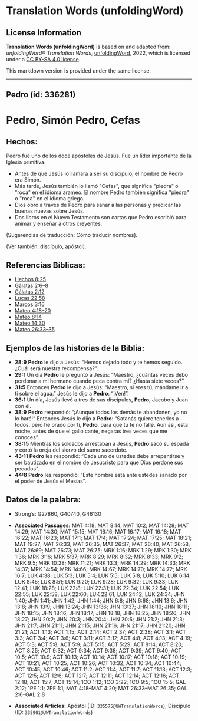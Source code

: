# Translation Words (unfoldingWord)

## License Information

**Translation Words (unfoldingWord)** is based on and adapted from: _unfoldingWord® Translation Words_, [unfoldingWord](https://unfoldingword.org/utw), 2022, which is licensed under a [CC BY-SA 4.0 license](https://creativecommons.org/licenses/by-sa/4.0/legalcode.en).

This markdown version is provided under the same license.



--------------------------------

## Pedro (id: 336281)

Pedro, Simón Pedro, Cefas
=========================

Hechos:
-------

Pedro fue uno de los doce apóstoles de Jesús. Fue un líder importante de la Iglesia primitiva.

* Antes de que Jesús lo llamara a ser su discípulo, el nombre de Pedro era Simón.
* Más tarde, Jesús también lo llamó "Cefas", que significa "piedra" o "roca" en el idioma arameo. El nombre Pedro también significa "piedra" o "roca" en el idioma griego.
* Dios obró a través de Pedro para sanar a las personas y predicar las buenas nuevas sobre Jesús.
* Dos libros en el Nuevo Testamento son cartas que Pedro escribió para animar y enseñar a otros creyentes.

(Sugerencias de traducción: Cómo traducir nombres).

(Ver también: discípulo, apóstol).

Referencias Bíblicas:
---------------------

* [Hechos 8:25](https://ref.ly/Acts8:25)
* [Gálatas 2:6–8](https://ref.ly/Gal2:6-Gal2:8)
* [Gálatas 2:12](https://ref.ly/Gal2:12)
* [Lucas 22:58](https://ref.ly/Luke22:58)
* [Marcos 3:16](https://ref.ly/Mark3:16)
* [Mateo 4:18–20](https://ref.ly/Matt4:18-Matt4:20)
* [Mateo 8:14](https://ref.ly/Matt8:14)
* [Mateo 14:30](https://ref.ly/Matt14:30)
* [Mateo 26:33–35](https://ref.ly/Matt26:33-Matt26:35)

Ejemplos de las historias de la Biblia:
---------------------------------------

* **28:9** **Pedro** le dijo a Jesús: “Hemos dejado todo y te hemos seguido. ¿Cuál será nuestra recompensa?”.
* **29:1** Un día **Pedro** le preguntó a Jesús: “Maestro, ¿cuántas veces debo perdonar a mi hermano cuando peca contra mí? ¿Hasta siete veces?”.
* **31:5** Entonces **Pedro** le dijo a Jesús: “Maestro, si eres tú, mándame ir a ti sobre el agua.” Jesús le dijo a **Pedro**: “¡Ven!”.
* **36:1** Un día, Jesús llevó a tres de sus discípulos, **Pedro**, Jacobo y Juan con él.
* **38:9** **Pedro** respondió: “¡Aunque todos los demás te abandonen, yo no lo haré!” Entonces Jesús le dijo a **Pedro**: “Satanás quiere tenerlos a todos, pero he orado por ti, **Pedro**, para que tu fe no falle. Aun así, esta noche, antes de que el gallo cante, negarás tres veces que me conoces”.
* **38:15** Mientras los soldados arrestaban a Jesús, **Pedro** sacó su espada y cortó la oreja del siervo del sumo sacerdote.
* **43:11** **Pedro** les respondió: “Cada uno de ustedes debe arrepentirse y ser bautizado en el nombre de Jesucristo para que Dios perdone sus pecados”.
* **44:8** **Pedro** les respondió: “Este hombre está ante ustedes sanado por el poder de Jesús el Mesías”.

Datos de la palabra:
--------------------

* Strong’s: G27860, G40740, G46130

* **Associated Passages:** MAT 4:18; MAT 8:14; MAT 10:2; MAT 14:28; MAT 14:29; MAT 14:30; MAT 15:15; MAT 16:16; MAT 16:17; MAT 16:18; MAT 16:22; MAT 16:23; MAT 17:1; MAT 17:4; MAT 17:24; MAT 17:25; MAT 18:21; MAT 19:27; MAT 26:33; MAT 26:35; MAT 26:37; MAT 26:40; MAT 26:58; MAT 26:69; MAT 26:73; MAT 26:75; MRK 1:16; MRK 1:29; MRK 1:30; MRK 1:36; MRK 3:16; MRK 5:37; MRK 8:29; MRK 8:32; MRK 8:33; MRK 9:2; MRK 9:5; MRK 10:28; MRK 11:21; MRK 13:3; MRK 14:29; MRK 14:33; MRK 14:37; MRK 14:54; MRK 14:66; MRK 14:67; MRK 14:70; MRK 14:72; MRK 16:7; LUK 4:38; LUK 5:3; LUK 5:4; LUK 5:5; LUK 5:8; LUK 5:10; LUK 6:14; LUK 8:45; LUK 8:51; LUK 9:20; LUK 9:28; LUK 9:32; LUK 9:33; LUK 12:41; LUK 18:28; LUK 22:8; LUK 22:31; LUK 22:34; LUK 22:54; LUK 22:55; LUK 22:58; LUK 22:60; LUK 22:61; LUK 24:12; LUK 24:34; JHN 1:40; JHN 1:41; JHN 1:42; JHN 1:44; JHN 6:8; JHN 6:68; JHN 13:6; JHN 13:8; JHN 13:9; JHN 13:24; JHN 13:36; JHN 13:37; JHN 18:10; JHN 18:11; JHN 18:15; JHN 18:16; JHN 18:17; JHN 18:18; JHN 18:25; JHN 18:26; JHN 18:27; JHN 20:2; JHN 20:3; JHN 20:4; JHN 20:6; JHN 21:2; JHN 21:3; JHN 21:7; JHN 21:11; JHN 21:15; JHN 21:16; JHN 21:17; JHN 21:20; JHN 21:21; ACT 1:13; ACT 1:15; ACT 2:14; ACT 2:37; ACT 2:38; ACT 3:1; ACT 3:3; ACT 3:4; ACT 3:6; ACT 3:11; ACT 3:12; ACT 4:8; ACT 4:13; ACT 4:19; ACT 5:3; ACT 5:8; ACT 5:9; ACT 5:15; ACT 5:29; ACT 8:14; ACT 8:20; ACT 8:25; ACT 9:32; ACT 9:34; ACT 9:38; ACT 9:39; ACT 9:40; ACT 10:5; ACT 10:9; ACT 10:13; ACT 10:14; ACT 10:17; ACT 10:18; ACT 10:19; ACT 10:21; ACT 10:25; ACT 10:26; ACT 10:32; ACT 10:34; ACT 10:44; ACT 10:45; ACT 10:46; ACT 11:2; ACT 11:4; ACT 11:7; ACT 11:13; ACT 12:3; ACT 12:5; ACT 12:6; ACT 12:7; ACT 12:11; ACT 12:14; ACT 12:16; ACT 12:18; ACT 15:7; ACT 15:14; 1CO 1:12; 1CO 3:22; 1CO 9:5; 1CO 15:5; GAL 2:12; 1PE 1:1; 2PE 1:1; MAT 4:18–MAT 4:20; MAT 26:33–MAT 26:35; GAL 2:6–GAL 2:8
* **Associated Articles:** Apóstol (ID: `335575@UWTranslationWords`); Discípulo (ID: `335901@UWTranslationWords`)

